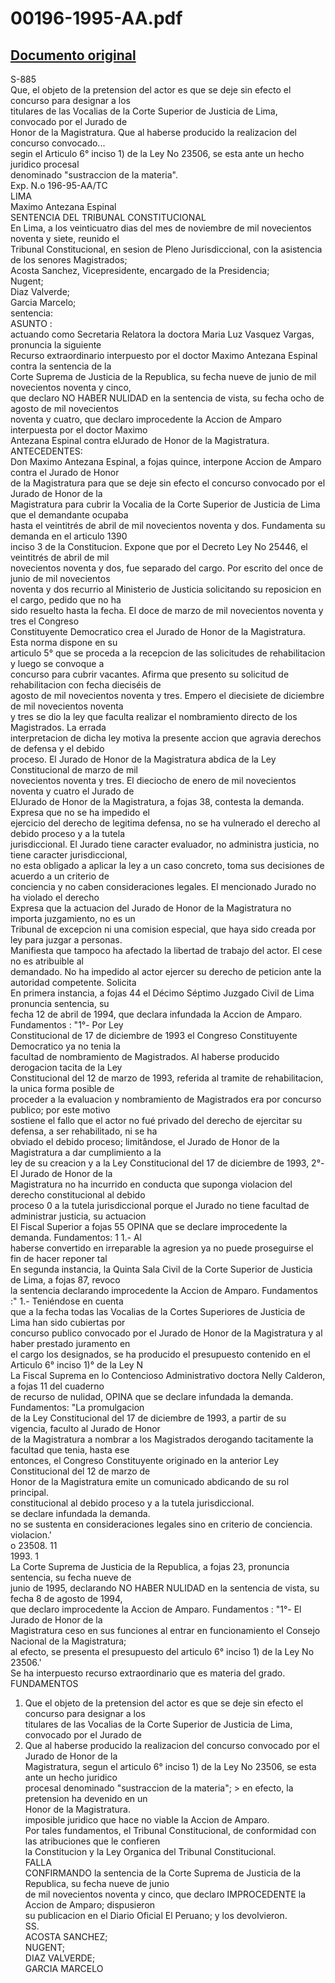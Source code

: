 
00196-1995-AA.pdf
=================
  
[Documento original](https://tc.gob.pe/jurisprudencia/1998/00196-1995-AA.pdf)  
---  
S-885  
Que, el objeto de la pretension del actor es que se deje sin efecto el concurso para designar a los  
titulares de las Vocalias de la Corte Superior de Justicia de Lima, convocado por el Jurado de  
Honor de la Magistratura. Que al haberse producido la realizacion del concurso convocado...  
segin el Articulo 6° inciso 1) de la Ley No 23506, se esta ante un hecho juridico procesal  
denominado "sustraccion de la materia".  
Exp. N.o 196-95-AA/TC  
LIMA  
Maximo Antezana Espinal  
SENTENCIA DEL TRIBUNAL CONSTITUCIONAL  
En Lima, a los veinticuatro dias del mes de noviembre de mil novecientos noventa y siete, reunido el  
Tribunal Constitucional, en sesion de Pleno Jurisdiccional, con la asistencia de los senores Magistrados;  
Acosta Sanchez, Vicepresidente, encargado de la Presidencia;  
Nugent;  
Diaz Valverde;  
Garcia Marcelo;  
sentencia:  
ASUNTO :  
actuando como Secretaria Relatora la doctora Maria Luz Vasquez Vargas, pronuncia la siguiente  
Recurso extraordinario interpuesto por el doctor Maximo Antezana Espinal contra la sentencia de la  
Corte Suprema de Justicia de la Republica, su fecha nueve de junio de mil novecientos noventa y cinco,  
que declaro NO HABER NULIDAD en la sentencia de vista, su fecha ocho de agosto de mil novecientos  
noventa y cuatro, que declaro improcedente la Accion de Amparo interpuesta por el doctor Maximo  
Antezana Espinal contra elJurado de Honor de la Magistratura.  
ANTECEDENTES:  
Don Maximo Antezana Espinal, a fojas quince, interpone Accion de Amparo contra el Jurado de Honor  
de la Magistratura para que se deje sin efecto el concurso convocado por el Jurado de Honor de la  
Magistratura para cubrir la Vocalia de la Corte Superior de Justicia de Lima que el demandante ocupaba  
hasta el veintitrés de abril de mil novecientos noventa y dos. Fundamenta su demanda en el articulo 1390  
inciso 3 de la Constitucion. Expone que por el Decreto Ley No 25446, el veintitrés de abril de mil  
novecientos noventa y dos, fue separado del cargo. Por escrito del once de junio de mil novecientos  
noventa y dos recurrio al Ministerio de Justicia solicitando su reposicion en el cargo, pedido que no ha  
sido resuelto hasta la fecha. El doce de marzo de mil novecientos noventa y tres el Congreso  
Constituyente Democratico crea el Jurado de Honor de la Magistratura. Esta norma dispone en su  
articulo 5° que se proceda a la recepcion de las solicitudes de rehabilitacion y luego se convoque a  
concurso para cubrir vacantes. Afirma que presento su solicitud de rehabilitacion con fecha dieciséis de  
agosto de mil novecientos noventa y tres. Empero el diecisiete de diciembre de mil novecientos noventa  
y tres se dio la ley que faculta realizar el nombramiento directo de los Magistrados. La errada  
interpretacion de dicha ley motiva la presente accion que agravia derechos de defensa y el debido  
proceso. El Jurado de Honor de la Magistratura abdica de la Ley Constitucional de marzo de mil  
novecientos noventa y tres. El dieciocho de enero de mil novecientos noventa y cuatro el Jurado de  
ElJurado de Honor de la Magistratura, a fojas 38, contesta la demanda. Expresa que no se ha impedido el  
ejercicio del derecho de legitima defensa, no se ha vulnerado el derecho al debido proceso y a la tutela  
jurisdiccional. El Jurado tiene caracter evaluador, no administra justicia, no tiene caracter jurisdiccional,  
no esta obligado a aplicar la ley a un caso concreto, toma sus decisiones de acuerdo a un criterio de  
conciencia y no caben consideraciones legales. El mencionado Jurado no ha violado el derecho  
Expresa que la actuacion del Jurado de Honor de la Magistratura no importa juzgamiento, no es un  
Tribunal de excepcion ni una comision especial, que haya sido creada por ley para juzgar a personas.  
Manifiesta que tampoco ha afectado la libertad de trabajo del actor. El cese no es atribuible al  
demandado. No ha impedido al actor ejercer su derecho de peticion ante la autoridad competente. Solicita  
En primera instancia, a fojas 44 el Décimo Séptimo Juzgado Civil de Lima pronuncia sentencia, su  
fecha 12 de abril de 1994, que declara infundada la Accion de Amparo. Fundamentos : "1°- Por Ley  
Constitucional de 17 de diciembre de 1993 el Congreso Constituyente Democratico ya no tenia la  
facultad de nombramiento de Magistrados. Al haberse producido derogacion tacita de la Ley  
Constitucional del 12 de marzo de 1993, referida al tramite de rehabilitacion, la unica forma posible de  
proceder a la evaluacion y nombramiento de Magistrados era por concurso publico; por este motivo  
sostiene el fallo que el actor no fué privado del derecho de ejercitar su defensa, a ser rehabilitado, ni se ha  
obviado el debido proceso; limitândose, el Jurado de Honor de la Magistratura a dar cumplimiento a la  
ley de su creacion y a la Ley Constitucional del 17 de diciembre de 1993, 2°- El Jurado de Honor de la  
Magistratura no ha incurrido en conducta que suponga violacion del derecho constitucional al debido  
proceso 0 a la tutela jurisdiccional porque el Jurado no tiene facultad de administrar justicia, su actuacion  
El Fiscal Superior a fojas 55 OPINA que se declare improcedente la demanda. Fundamentos: 1 1.- Al  
haberse convertido en irreparable la agresion ya no puede proseguirse el fin de hacer reponer tal  
En segunda instancia, la Quinta Sala Civil de la Corte Superior de Justicia de Lima, a fojas 87, revoco  
la sentencia declarando improcedente la Accion de Amparo. Fundamentos :" 1.- Teniéndose en cuenta  
que a la fecha todas las Vocalias de la Cortes Superiores de Justicia de Lima han sido cubiertas por  
concurso publico convocado por el Jurado de Honor de la Magistratura y al haber prestado juramento en  
el cargo los designados, se ha producido el presupuesto contenido en el Articulo 6° inciso 1)° de la Ley N  
La Fiscal Suprema en lo Contencioso Administrativo doctora Nelly Calderon, a fojas 11 del cuaderno  
de recurso de nulidad, OPINA que se declare infundada la demanda. Fundamentos: "La promulgacion  
de la Ley Constitucional del 17 de diciembre de 1993, a partir de su vigencia, faculto al Jurado de Honor  
de la Magistratura a nombrar a los Magistrados derogando tacitamente la facultad que tenia, hasta ese  
entonces, el Congreso Constituyente originado en la anterior Ley Constitucional del 12 de marzo de  
Honor de la Magistratura emite un comunicado abdicando de su rol principal.  
constitucional al debido proceso y a la tutela jurisdiccional.  
se declare infundada la demanda.  
no se sustenta en consideraciones legales sino en criterio de conciencia.  
violacion.'  
o 23508. 11  
1993. 1  
La Corte Suprema de Justicia de la Republica, a fojas 23, pronuncia sentencia, su fecha nueve de  
junio de 1995, declarando NO HABER NULIDAD en la sentencia de vista, su fecha 8 de agosto de 1994,  
que declaro improcedente la Accion de Amparo. Fundamentos : "1°- El Jurado de Honor de la  
Magistratura ceso en sus funciones al entrar en funcionamiento el Consejo Nacional de la Magistratura;  
al efecto, se presenta el presupuesto del articulo 6° inciso 1) de la Ley No 23506.'  
Se ha interpuesto recurso extraordinario que es materia del grado.  
FUNDAMENTOS   
1. Que el objeto de la pretension del actor es que se deje sin efecto el concurso para designar a los  
titulares de las Vocalias de la Corte Superior de Justicia de Lima, convocado por el Jurado de  
2. Que al haberse producido la realizacion del concurso convocado por el Jurado de Honor de la  
Magistratura, segun el articulo 6° inciso 1) de la Ley No 23506, se esta ante un hecho juridico  
procesal denominado "sustraccion de la materia"; > en efecto, la pretension ha devenido en un  
Honor de la Magistratura.  
imposible juridico que hace no viable la Accion de Amparo.  
Por tales fundamentos, el Tribunal Constitucional, de conformidad con las atribuciones que le confieren  
la Constitucion y la Ley Organica del Tribunal Constitucional.  
FALLA   
CONFIRMANDO la sentencia de la Corte Suprema de Justicia de la Republica, su fecha nueve de junio  
de mil novecientos noventa y cinco, que declaro IMPROCEDENTE la Accion de Amparo; dispusieron  
su publicacion en el Diario Oficial El Peruano; y los devolvieron.  
SS.  
ACOSTA SANCHEZ;  
NUGENT;  
DIAZ VALVERDE;  
GARCIA MARCELO